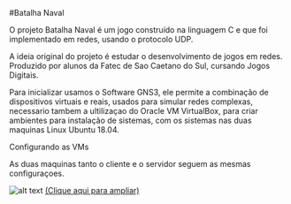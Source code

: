 #Batalha Naval

O projeto Batalha Naval é um jogo construído na linguagem C e que foi implementado em redes, usando o protocolo UDP.

A ideia original do projeto é estudar o desenvolvimento de jogos em redes. 
Produzido por alunos da Fatec de Sao Caetano do Sul, cursando Jogos Digitais.

Para inicializar usamos o Software GNS3, 
ele permite a combinação de dispositivos virtuais e reais, usados ​​para simular redes complexas, necessario tambem a ultilizaçao 
do Oracle VM VirtualBox, para criar ambientes para instalação de sistemas, com os sistemas nas duas maquinas Linux Ubuntu 18.04.

Configurando as VMs

As duas maquinas tanto o cliente e o servidor seguem as mesmas configuraçoes.

![alt text](https://i.imgur.com/VH6wAHc.png)
<a href="https://i.imgur.com/VH6wAHc.png"> (Clique aqui para ampliar)</a>
